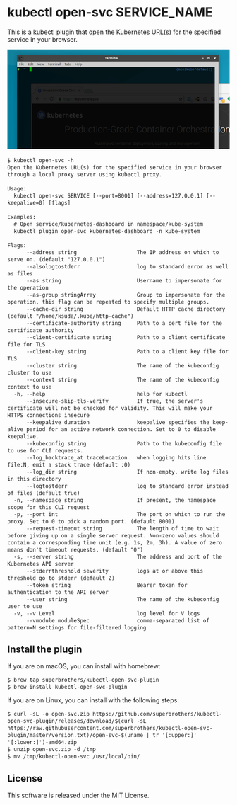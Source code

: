 # kubectl open-svc SERVICE_NAME

This is a kubectl plugin that open the Kubernetes URL(s) for the specified service in your browser.

![Screenshot](./screenshots/kubectl-open-svc-plugin.gif)

```
$ kubectl open-svc -h
Open the Kubernetes URL(s) for the specified service in your browser through a local proxy server using kubectl proxy.

Usage:
  kubectl open-svc SERVICE [--port=8001] [--address=127.0.0.1] [--keepalive=0] [flags]

Examples:
  # Open service/kubernetes-dashboard in namespace/kube-system
  kubectl plugin open-svc kubernetes-dashboard -n kube-system

Flags:
      --address string                   The IP address on which to serve on. (default "127.0.0.1")
      --alsologtostderr                  log to standard error as well as files
      --as string                        Username to impersonate for the operation
      --as-group stringArray             Group to impersonate for the operation, this flag can be repeated to specify multiple groups.
      --cache-dir string                 Default HTTP cache directory (default "/home/ksuda/.kube/http-cache")
      --certificate-authority string     Path to a cert file for the certificate authority
      --client-certificate string        Path to a client certificate file for TLS
      --client-key string                Path to a client key file for TLS
      --cluster string                   The name of the kubeconfig cluster to use
      --context string                   The name of the kubeconfig context to use
  -h, --help                             help for kubectl
      --insecure-skip-tls-verify         If true, the server's certificate will not be checked for validity. This will make your HTTPS connections insecure
      --keepalive duration               keepalive specifies the keep-alive period for an active network connection. Set to 0 to disable keepalive.
      --kubeconfig string                Path to the kubeconfig file to use for CLI requests.
      --log_backtrace_at traceLocation   when logging hits line file:N, emit a stack trace (default :0)
      --log_dir string                   If non-empty, write log files in this directory
      --logtostderr                      log to standard error instead of files (default true)
  -n, --namespace string                 If present, the namespace scope for this CLI request
  -p, --port int                         The port on which to run the proxy. Set to 0 to pick a random port. (default 8001)
      --request-timeout string           The length of time to wait before giving up on a single server request. Non-zero values should contain a corresponding time unit (e.g. 1s, 2m, 3h). A value of zero means don't timeout requests. (default "0")
  -s, --server string                    The address and port of the Kubernetes API server
      --stderrthreshold severity         logs at or above this threshold go to stderr (default 2)
      --token string                     Bearer token for authentication to the API server
      --user string                      The name of the kubeconfig user to use
  -v, --v Level                          log level for V logs
      --vmodule moduleSpec               comma-separated list of pattern=N settings for file-filtered logging
```

## Install the plugin

<!-- Krew does not support kubectl 1.12 plugin model yet. See https://github.com/GoogleContainerTools/krew/issues/33

You can install this plugin with [krew](https://github.com/GoogleContainerTools/krew) that is package manager for kubectl plugins.
```
$ kubectl plugin install open-svc
```
-->

If you are on macOS, you can install with homebrew:
```
$ brew tap superbrothers/kubectl-open-svc-plugin
$ brew install kubectl-open-svc-plugin
```

If you are on Linux, you can install with the following steps:
```
$ curl -sL -o open-svc.zip https://github.com/superbrothers/kubectl-open-svc-plugin/releases/download/$(curl -sL https://raw.githubusercontent.com/superbrothers/kubectl-open-svc-plugin/master/version.txt)/open-svc-$(uname | tr '[:upper:]' '[:lower:]')-amd64.zip
$ unzip open-svc.zip -d /tmp
$ mv /tmp/kubectl-open-svc /usr/local/bin/
```

## License

This software is released under the MIT License.
